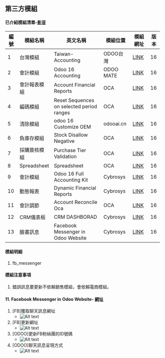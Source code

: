 ## 第三方模組
#### 已介紹模組清單-[影音](https://www.youtube.com/playlist?list=PLPlseJ8VGl6LKAYSBT3DVLvThfDZLE1XW)
|編號|模組名稱|英文名稱|模組位置|模組網址|版本|
|--|--|--|--|--|--|
|1|台灣模組|Taiwan-Accounting|ODOO台灣|[LINK](https://apps.odoo.com/apps/modules/14.0/l10n_tw/)|16|
|2|會計模組|Odoo 16 Accounting|ODOO MATE|[LINK](https://apps.odoo.com/apps/modules/16.0/om_account_accountant/)|16|
|3|會計報表模組|Account Financial Reports|OCA|[LINK](https://apps.odoo.com/apps/modules/16.0/account_financial_report/)|16|
|4|編碼模組|Reset Sequences on selected period ranges|OCA|[LINK](https://apps.odoo.com/apps/modules/16.0/sequence_reset_period/)|16|
|5|清除模組|odoo 16 Customize OEM|odooai.cn|[LINK](https://apps.odoo.com/apps/modules/16.0/app_odoo_customize/)|16|
|6|負庫存模組|Stock Disallow Negative|OCA|[LINK](https://apps.odoo.com/apps/modules/16.0/stock_no_negative/)|16|
|7|採購簽核模組|Purchase Tier Validation|OCA|[LINK](https://apps.odoo.com/apps/modules/16.0/purchase_tier_validation/)|16|
|8|Spreadsheet|Spreadsheet|OCA|[LINK](https://github.com/OCA/spreadsheet)|16|
|9|會計模組|Odoo 16 Full Accounting Kit|Cybrosys|[LINK](https://apps.odoo.com/apps/modules/16.0/base_accounting_kit/)|16|
|10|動態報表|Dynamic Financial Reports|Cybrosys|[LINK](https://apps.odoo.com/apps/modules/16.0/dynamic_accounts_report/)|16|
|11|會計調節|Account Reconcile Oca|OCA|[LINK](https://apps.odoo.com/apps/modules/16.0/account_reconcile_oca/)|16|
|12|CRM儀表板|CRM DASHBORAD|Cybrosys|[LINK](https://apps.odoo.com/apps/modules/16.0/crm_dashboard/)|16|
|13|臉書訊息|Facebook Messenger in Odoo Website|Cybrosys|[LINK](https://apps.odoo.com/apps/modules/16.0/fb_messenger/)|16|




#### 模組明細
1. fb_messenger

#### 模組注意事項
1. 錯誤訊息要更新不依賴銷售模組，會依賴電商模組。

#### 11. Facebook Messenger in Odoo Website- [網址](https://apps.odoo.com/apps/modules/16.0/fb_messenger/)
1. [FB]獲取聊天訊息網址
   + ![Alt text](https://github.com/ksharry/odoo-repository/blob/main/pic/E1141.png?raw=true)
2. [FB]更新網址
   + ![Alt text](https://github.com/ksharry/odoo-repository/blob/main/pic/E1142.png?raw=true)
3. [ODOO]更新FB粉絲團的ID號碼
   + ![Alt text](https://github.com/ksharry/odoo-repository/blob/main/pic/E1143.png?raw=true)
4. [ODOO]聊天訊息呈現方式
   + ![Alt text](https://github.com/ksharry/odoo-repository/blob/main/pic/E1144.png?raw=true)

